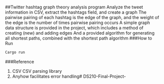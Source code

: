 ##Twitter hashtag graph theory analysis program
Analyze the tweet information in CSV, extract the hashtags field, and create a graph
The pairwise pairing of each hashtag is the edge of the graph, and the weight of the edge is the number of times pairwise pairing occurs
A simple graph data structure is provided in the project, which includes a method of creating (new) and adding edges
And a provided algorithm for generating all shortest paths, combined with the shortest path algorithm
###How to Run
```Bash
Cargo run
```
###Reference
1. CSV CSV parsing library
2. Anyhow facilitates error handling# DS210-Final-Project-
